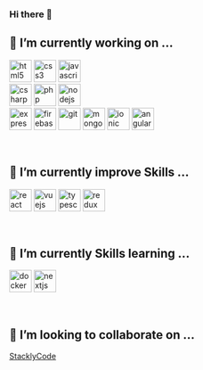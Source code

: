 ### Hi there 👋

<!-- Skill -->

## 🔭 I’m currently working on ...
<p align="left">
   <img src="https://devicon.dev/devicon.git/icons/html5/html5-original.svg" alt="html5" width="40" height="40" />
   <img src="https://devicon.dev/devicon.git/icons/css3/css3-original.svg" alt="css3" width="40" height="40" />
   <img src="https://devicons.github.io/devicon/devicon.git/icons/javascript/javascript-original.svg" alt="javascript" width="40" height="40"/>
   <br>
   <img src="https://devicon.dev/devicon.git/icons/csharp/csharp-original.svg" alt="csharp" width="40" height="40" />
   <img src="https://devicon.dev/devicon.git/icons/php/php-original.svg" alt="php" width="40" height="40" />   
   <img src="https://devicon.dev/devicon.git/icons/nodejs/nodejs-original.svg" alt="nodejs" width="40" height="40"/>
   <br>
   <img src="https://devicons.github.io/devicon/devicon.git/icons/express/express-original-wordmark.svg" alt="express" width="40" height="40"/>
   <img src="https://www.vectorlogo.zone/logos/firebase/firebase-icon.svg" alt="firebase" width="40" height="40"/>
   <img src="https://www.vectorlogo.zone/logos/git-scm/git-scm-icon.svg" alt="git" width="40" height="40"/>
   <img src="https://devicons.github.io/devicon/devicon.git/icons/mongodb/mongodb-original-wordmark.svg" alt="mongodb" width="40" height="40"/>
   <img src="https://devicon.dev/devicon.git/icons/ionic/ionic-original.svg" alt="ionic" width="40" height="40" />
   <img src="https://devicon.dev/devicon.git/icons/angularjs/angularjs-original.svg" alt="angular" width="40" height="40" />
   
 </p>
<br>   

##  🌱 I’m currently improve Skills ...
<p align="left">
   <img src="https://devicons.github.io/devicon/devicon.git/icons/react/react-original-wordmark.svg" alt="react" width="40" height="40"/>
   <img src="https://devicon.dev/devicon.git/icons/vuejs/vuejs-original.svg" alt="vuejs" width="40" height="40"/>
   <img src="https://devicons.github.io/devicon/devicon.git/icons/typescript/typescript-original.svg" alt="typescript" width="40" height="40"/>
   <img src="https://devicon.dev/devicon.git/icons/redux/redux-original.svg" alt="redux" width="40" height="40"/>
</p>
<br>
   
##  🌱 I’m currently Skills learning ...
<p align="left">
   <img src="https://devicon.dev/devicon.git/icons/docker/docker-original.svg" alt="docker" width="40" height="40" />   
   <img src="https://cdn.worldvectorlogo.com/logos/nextjs-3.svg" alt="nextjs" width="40" height="40"/>
</p>
<br>

## 👯 I’m looking to collaborate on ...
<p align="left">
  <a href="https://github.com/orgs/StacklyCode">StacklyCode</a>
</p>

<!--
**joseluisroot/joseluisroot** is a ✨ _special_ ✨ repository because its `README.md` (this file) appears on your GitHub profile.

https://github-readme-stats.vercel.app/api?username=joseluisroot&bg_color=30,e96443,904e95&title_color=fff&text_color=fff

Here are some ideas to get you started:

- 🔭 I’m currently working on ...
-  ...
- 👯 I’m looking to collaborate on ...
- 🤔 I’m looking for help with ...
- 💬 Ask me about ...
- 📫 How to reach me: ...
- 😄 Pronouns: ...
- ⚡ Fun fact: ...
-->
